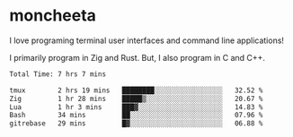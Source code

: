 # moncheeta

I love programing terminal user interfaces and command line applications!

I primarily program in Zig and Rust. But, I also program in C and C++.

<!--START_SECTION:waka-->

```txt
Total Time: 7 hrs 7 mins

tmux        2 hrs 19 mins   ████████░░░░░░░░░░░░░░░░░   32.52 %
Zig         1 hr 28 mins    █████▒░░░░░░░░░░░░░░░░░░░   20.67 %
Lua         1 hr 3 mins     ███▓░░░░░░░░░░░░░░░░░░░░░   14.83 %
Bash        34 mins         ██░░░░░░░░░░░░░░░░░░░░░░░   07.96 %
gitrebase   29 mins         █▓░░░░░░░░░░░░░░░░░░░░░░░   06.88 %
```

<!--END_SECTION:waka-->
